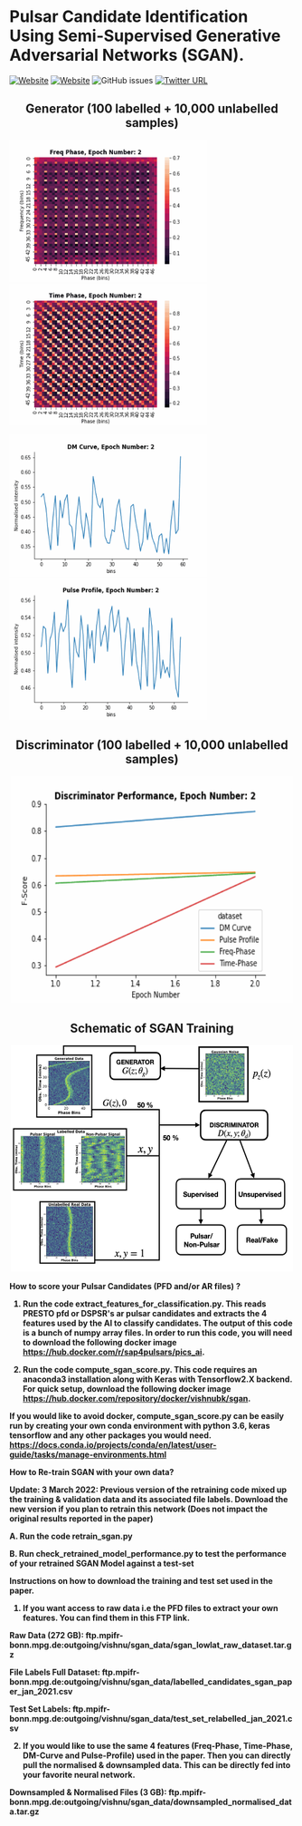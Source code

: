 # **Pulsar Candidate Identification Using Semi-Supervised Generative Adversarial Networks (SGAN).**
[![Website](https://img.shields.io/website?label=Paper&up_message=MNRAS&url=https%3A%2F%2Farxiv.org%2Fabs%2F2010.07457)](https://academic.oup.com/mnras/advance-article/doi/10.1093/mnras/stab1308/6273144)
[![Website](https://img.shields.io/website?label=license&up_message=GPL-3.0&url=https%3A%2F%2Farxiv.org%2Fabs%2F2010.07457)](https://github.com/vishnubk/sgan/blob/master/LICENSE)
![GitHub issues](https://img.shields.io/github/issues/vishnubk/sgan)
[![Twitter URL](https://img.shields.io/twitter/url?style=social&url=https%3A%2F%2Ftwitter.com%2Fvishnubk93)](https://twitter.com/vishnubk93)


<H2 align="center"> <b> Generator (100 labelled + 10,000 unlabelled samples) </H2>


<p float="left">
  <img src="GIFS/final_freq_phase.gif" width="350" height="250" />
  <img src="GIFS/final_time_phase.gif" width="350" height="250" /> 
 </p>
 
 <p float="left">
  <img src="GIFS/final_dm_curve.gif" width="350" height="250" />
  <img src="GIFS/final_pulse_profile.gif" width="350" height="250" /> 
 </p>

<H2 align="center"> <b> Discriminator (100 labelled + 10,000 unlabelled samples) </H2>

<p align="center"> <img width="500" height="400" src="GIFS/final_discriminator_performance.gif"> </p>

<H2 align="center"> <b> Schematic of SGAN Training </H2>

<p align="center"> <img width="500" height="400" src="GIFS/sgan_schematic_diagram_enlarged.png"> </p>



**How to score your Pulsar Candidates (PFD and/or AR files) ?**

1. Run the code **extract_features_for_classification.py**. This reads PRESTO pfd or DSPSR's ar pulsar candidates and extracts the 4 features used by the AI to classify candidates. The output of this code is a bunch of numpy array files. In order to run this code, you will need to download the following docker image https://hub.docker.com/r/sap4pulsars/pics_ai. 

2. Run the code **compute_sgan_score.py**. This code requires an anaconda3 installation along with Keras with Tensorflow2.X backend. For quick setup, download the following docker image https://hub.docker.com/repository/docker/vishnubk/sgan. 

If you would like to avoid docker, **compute_sgan_score.py** can be easily run by creating your own conda environment with python 3.6, keras tensorflow and any other packages you would need. https://docs.conda.io/projects/conda/en/latest/user-guide/tasks/manage-environments.html


**How to Re-train SGAN with your own data?**

**Update: 3 March 2022: Previous version of the retraining code mixed up the training & validation data and its associated file labels. Download the new version if you plan to retrain this network (Does not impact the original results reported in the paper)**

  A. Run the code **retrain_sgan.py**
  
  B. Run **check_retrained_model_performance.py** to test the performance of your retrained SGAN Model against a test-set
  
  
**Instructions on how to download the training and test set used in the paper.**

1. If you want access to raw data i.e the PFD files to extract your own features. You can find them in this FTP link.

Raw Data (272 GB): ftp.mpifr-bonn.mpg.de:outgoing/vishnu/sgan_data/sgan_lowlat_raw_dataset.tar.gz

File Labels Full Dataset: ftp.mpifr-bonn.mpg.de:outgoing/vishnu/sgan_data/labelled_candidates_sgan_paper_jan_2021.csv

Test Set Labels: ftp.mpifr-bonn.mpg.de:outgoing/vishnu/sgan_data/test_set_relabelled_jan_2021.csv

2. If you would like to use the same 4 features (Freq-Phase, Time-Phase, DM-Curve and Pulse-Profile) used in the paper. Then you can directly pull the normalised & downsampled data. This can be directly fed into your favorite neural network. 

Downsampled & Normalised Files (3 GB): ftp.mpifr-bonn.mpg.de:outgoing/vishnu/sgan_data/downsampled_normalised_data.tar.gz
  
  
